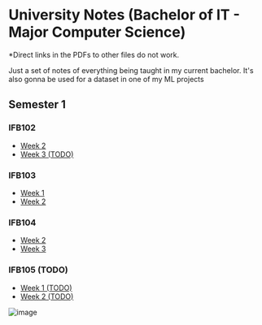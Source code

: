 # University Notes (Bachelor of IT - Major Computer Science)

*Direct links in the PDFs to other files do not work.

Just a set of notes of everything being taught in my current bachelor. It's also gonna be used for a dataset in one of my ML projects

## Semester 1
### IFB102
- [Week 2](./IFB102/Week%202/Week%202.pdf)
- [Week 3 (TODO)](./IFB102/Week%203/Week%203.pdf)

### IFB103
- [Week 1](./IFB103/Week%201/Week%201.pdf)
- [Week 2](./IFB103/Week%202/Week%202.pdf)

### IFB104
- [Week 2](./IFB104/Week%202/Week%202.pdf)
- [Week 3](./IFB104/Week%203/Week%203.pdf)

### IFB105 (TODO)
- [Week 1 (TODO)](./IFB105/Week%201/Week%201.pdf)
- [Week 2 (TODO)](./IFB105/Week%202/Week%202.pdf)

![image](https://github.com/JushBJJ/Uni_Notes/assets/36951064/6c673f88-b3af-4681-9ed4-ce7db77d305e)

